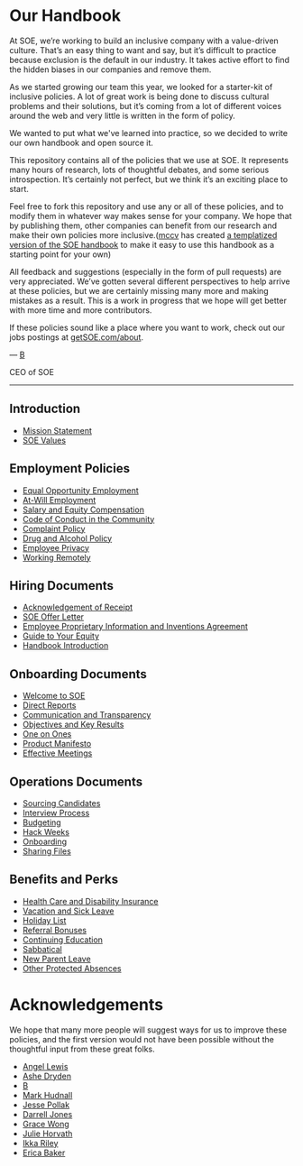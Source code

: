# Our Handbook

At SOE, we’re working to build an inclusive company with a value-driven culture. That’s an easy thing to want and say, but it’s difficult to practice because exclusion is the default in our industry. It takes active effort to find the hidden biases in our companies and remove them.

As we started growing our team this year, we looked for a starter-kit of inclusive policies. A lot of great work is being done to discuss cultural problems and their solutions, but it’s coming from a lot of different voices around the web and very little is written in the form of policy.

We wanted to put what we've learned into practice, so we decided to write our own handbook and open source it.

This repository contains all of the policies that we use at SOE. It represents many hours of research, lots of thoughtful debates, and some serious introspection. It’s certainly not perfect, but we think it’s an exciting place to start.

Feel free to fork this repository and use any or all of these policies, and to modify them in whatever way makes sense for your company. We hope that by publishing them, other companies can benefit from our research and make their own policies more inclusive.([mccv](github.com/mccv) has created [a templatized version of the SOE handbook](https://github.com/turbinelabs/handbook-template) to make it easy to use this handbook as a starting point for your own)

All feedback and suggestions (especially in the form of pull requests) are very appreciated. We’ve gotten several different perspectives to help arrive at these policies, but we are certainly missing many more and making mistakes as a result. This is a work in progress that we hope will get better with more time and more contributors.

If these policies sound like a place where you want to work, check out our jobs postings at [getSOE.com/about](https://getSOE.com/about).

— [B](https://twitter.com/brennenbyrne)

CEO of SOE

***


## Introduction
* [Mission Statement](https://github.com/SOE/handbook/blob/master/Mission%20Statement.md)
* [SOE Values](https://github.com/SOE/handbook/blob/master/SOE%20Values.md)

## Employment Policies
* [Equal Opportunity Employment](https://github.com/SOE/handbook/blob/master/Employment%20Policies/Equal%20Opportunity%20Employment.md)
* [At-Will Employment](https://github.com/SOE/handbook/blob/master/Employment%20Policies/At-Will%20Employment.md)
* [Salary and Equity Compensation](https://github.com/SOE/handbook/blob/master/Employment%20Policies/Salary%20and%20Equity%20Compensation.md)
* [Code of Conduct in the Community](https://github.com/SOE/handbook/blob/master/Employment%20Policies/Code%20of%20Conduct%20in%20the%20Community.md)
* [Complaint Policy](https://github.com/SOE/handbook/blob/master/Employment%20Policies/Complaint%20Policy.md)
* [Drug and Alcohol Policy](https://github.com/SOE/handbook/blob/master/Employment%20Policies/Drug%20and%20Alcohol%20Policy.md)
* [Employee Privacy](https://github.com/SOE/handbook/blob/master/Employment%20Policies/Employee%20Privacy.md)
* [Working Remotely](https://github.com/SOE/handbook/blob/master/Employment%20Policies/Working%20Remotely.md)

## Hiring Documents
* [Acknowledgement of Receipt](https://github.com/SOE/handbook/blob/master/Hiring%20Documents/Acknowledgment%20of%20Receipt.md)
* [SOE Offer Letter](https://github.com/SOE/handbook/blob/master/Hiring%20Documents/SOE%20Offer%20Letter.md)
* [Employee Proprietary Information and Inventions Agreement](https://github.com/SOE/handbook/blob/master/Hiring%20Documents/Employee%20Proprietary%20Information%20and%20Inventions%20Assignment%20Agreement.md)
* [Guide to Your Equity](https://github.com/SOE/handbook/blob/master/Hiring%20Documents/Guide%20to%20Your%20Equity.md)
* [Handbook Introduction](https://github.com/SOE/handbook/blob/master/Hiring%20Documents/Handbook%20Introduction.md)

## Onboarding Documents
* [Welcome to SOE](https://github.com/SOE/handbook/blob/master/Onboarding%20Documents/Welcome%20to%20SOE.md)
* [Direct Reports](https://github.com/SOE/handbook/blob/master/Onboarding%20Documents/Direct%20Reports.md)
* [Communication and Transparency](https://github.com/SOE/handbook/blob/master/Onboarding%20Documents/Communication%20and%20Transparency.md)
* [Objectives and Key Results](https://github.com/SOE/handbook/blob/master/Onboarding%20Documents/Objectives%20and%20Key%20Results.md)
* [One on Ones](https://github.com/SOE/handbook/blob/master/Onboarding%20Documents/One%20on%20Ones.md)
* [Product Manifesto](https://github.com/SOE/handbook/blob/master/Onboarding%20Documents/Product%20Manifesto.md)
* [Effective Meetings](https://github.com/SOE/handbook/blob/master/Operations%20Documents/Effective%20Meetings.md)

## Operations Documents
* [Sourcing Candidates](https://github.com/SOE/handbook/blob/master/Operations%20Documents/Sourcing%20Candidates.md)
* [Interview Process](https://github.com/SOE/handbook/blob/master/Operations%20Documents/Interview%20Process.md)
* [Budgeting](https://github.com/SOE/handbook/blob/master/Operations%20Documents/Budgeting.md)
* [Hack Weeks](https://github.com/SOE/handbook/blob/master/Operations%20Documents/Hack%20Weeks.md)
* [Onboarding](https://github.com/SOE/handbook/blob/master/Operations%20Documents/Onboarding.md)
* [Sharing Files](https://github.com/SOE/handbook/blob/master/Operations%20Documents/Sharing%20Files.md)

## Benefits and Perks
* [Health Care and Disability Insurance](https://github.com/SOE/handbook/blob/master/Benefits%20and%20Perks/Healthcare%20and%20Disability%20Insurance.md)
* [Vacation and Sick Leave](https://github.com/SOE/handbook/blob/master/Benefits%20and%20Perks/Vacation%20and%20Sick%20Leave.md)
* [Holiday List](https://github.com/SOE/handbook/blob/master/Benefits%20and%20Perks/Holiday%20List.md)
* [Referral Bonuses](https://github.com/SOE/handbook/blob/master/Benefits%20and%20Perks/Referral%20Bonuses.md)
* [Continuing Education](https://github.com/SOE/handbook/blob/master/Benefits%20and%20Perks/Continuing%20Education.md)
* [Sabbatical](https://github.com/SOE/handbook/blob/master/Benefits%20and%20Perks/Sabbatical.md)
* [New Parent Leave](https://github.com/SOE/handbook/blob/master/Benefits%20and%20Perks/New%20Parent%20Leave.md)
* [Other Protected Absences](https://github.com/SOE/handbook/blob/master/Benefits%20and%20Perks/Other%20Protected%20Absences.md)



# Acknowledgements

We hope that many more people will suggest ways for us to improve these policies, and the first version would not have been possible without the thoughtful input from these great folks.

* [Angel Lewis](http://www.allemployerlaw.com/)
* [Ashe Dryden](http://www.ashedryden.com/)
* [B](https://twitter.com/brennenbyrne)
* [Mark Hudnall](https://twitter.com/landakram)
* [Jesse Pollak](https://twitter.com/jessepollak)
* [Darrell Jones](https://twitter.com/darrelljonesiii)
* [Grace Wong](https://twitter.com/gwongz)
* [Julie Horvath](https://twitter.com/nrrrdcore)
* [Ikka Riley](https://twitter.com/isicalynn)
* [Erica Baker](https://twitter.com/ericajoy)
